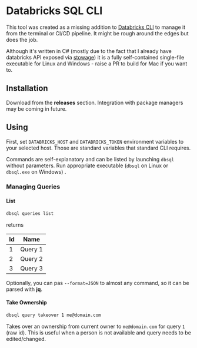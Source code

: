 # Databricks SQL CLI

This tool was created as a missing addition to [Databricks CLI](https://docs.databricks.com/dev-tools/cli/index.html) to manage it from the terminal or CI/CD pipeline. It might be rough around the edges but does the job.

Although it's written in C# (mostly due to the fact that I already have databricks API exposed via [stowage](https://github.com/aloneguid/stowage)) it is a fully self-contained single-file executable for Linux and Windows - raise a PR to build for Mac if you want to.

## Installation

Download from the **releases** section. Integration with package managers may be coming in future.

## Using

First, set `DATABRICKS_HOST` and `DATABRICKS_TOKEN` environment variables to your selected host. Those are standard variables that standard CLI requires.

Commands are self-explanatory and can be listed by launching `dbsql` without parameters. Run appropriate executable (`dbsql` on Linux or `dbsql.exe` on Windows) .

### Managing Queries

#### List

```bash
dbsql queries list
```

returns

| Id   | Name    |
| ---- | ------- |
| 1    | Query 1 |
| 2    | Query 2 |
| 3    | Query 3 |

Optionally, you can pas `--format=JSON` to almost any command, so it can be parsed with **jq**.

#### Take Ownership

```bash
dbsql query takeover 1 me@domain.com
```

Takes over an ownership from current owner to `me@domain.com` for query `1` (raw id). This is useful when a person is not available and query needs to be edited/changed.